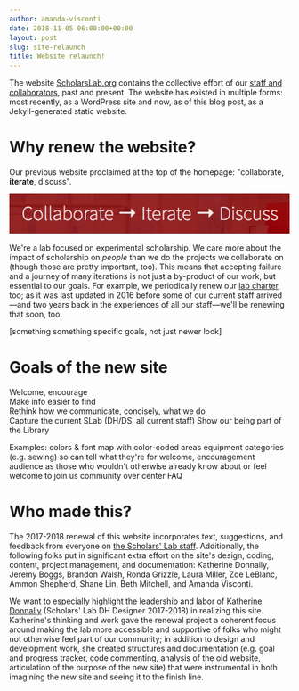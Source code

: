 ```yaml
---
author: amanda-visconti
date: 2018-11-05 06:00:00+00:00
layout: post
slug: site-relaunch
title: Website relaunch!
---
```

The website [ScholarsLab.org](http://scholarslab.org) contains the collective effort of our [staff and collaborators](/people), past and present. The website has existed in multiple forms: most recently, as a WordPress site and now, as of this blog post, as a Jekyll-generated static website.

# Why renew the website?
Our previous website proclaimed at the top of the homepage: "collaborate, **iterate**, discuss". 

![](/collections/_posts/post-media/2018-11-05-iterate.png)

We're a lab focused on experimental scholarship. We care more about the impact of scholarship on *people* than we do the projects we collaborate on (though those are pretty important, too). This means that accepting failure and a journey of many iterations is not just a by-product of our work, but essential to our goals. For example, we periodically renew our [lab charter](/charter), too;  as it was last updated in 2016 before some of our current staff arrived—and two years back in the experiences of all our staff—we'll be renewing that soon, too.

[something something specific goals, not just newer look]

# Goals of the new site
Welcome, encourage  
Make info easier to find  
Rethink how we communicate, concisely, what we do  
Capture the current SLab (DH/DS, all current staff)
Show our being part of the Library

Examples:
colors & font
map with color-coded areas
equipment categories (e.g. sewing) so can tell what they're for
welcome, encouragement
audience as those who wouldn't otherwise already know about or feel welcome to join us
community over center
FAQ
![]()

# Who made this?
The 2017-2018 renewal of this website incorporates text, suggestions, and feedback from everyone on [the Scholars' Lab staff](/people). Additionally, the following folks put in significant extra effort on the site's design, coding, content, project management, and documentation: Katherine Donnally, Jeremy Boggs, Brandon Walsh, Ronda Grizzle, Laura Miller, Zoe LeBlanc, Ammon Shepherd, Shane Lin, Beth Mitchell, and Amanda Visconti.

We want to especially highlight the leadership and labor of [Katherine Donnally](/people/katherine-donnally/) (Scholars' Lab DH Designer 2017-2018) in realizing this site. Katherine's thinking and work gave the renewal project a coherent focus around making the lab more accessible and supportive of folks who might not otherwise feel part of our community; in addition to design and development work, she created structures and documentation (e.g. goal and progress tracker, code commenting, analysis of the old website, articulation of the purpose of the new site) that were instrumental in both imagining the new site and seeing it to the finish line.
